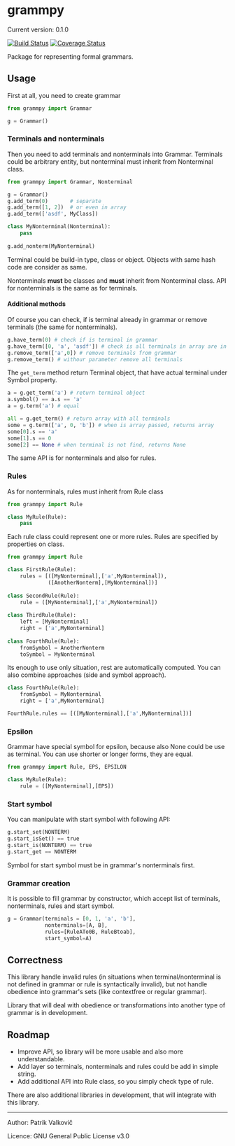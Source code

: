 # grammpy

Current version: 0.1.0

[![Build Status](https://travis-ci.org/PatrikValkovic/grammpy.svg?branch=dev)](https://travis-ci.org/PatrikValkovic/grammpy)
[![Coverage Status](https://coveralls.io/repos/github/PatrikValkovic/grammpy/badge.svg?branch=dev)](https://coveralls.io/github/PatrikValkovic/grammpy?branch=dev)

Package for representing formal grammars.

## Usage

First at all, you need to create grammar

```python
from grammpy import Grammar

g = Grammar()
```

### Terminals and nonterminals

Then you need to add terminals and nonterminals into Grammar. 
Terminals could be arbitrary entity, but nonterminal must inherit from Nonterminal class.

```python
from grammpy import Grammar, Nonterminal

g = Grammar()
g.add_term(0)       # separate
g.add_term([1, 2])  # or even in array
g.add_term(['asdf', MyClass])

class MyNonterminal(Nonterminal):
    pass
    
g.add_nonterm(MyNonterminal)
```

Terminal could be build-in type, class or object. Objects with same hash code are consider as same.

Nonterminals **must** be classes and **must** inherit from Nonterminal class. 
API for nonterminals is the same as for terminals.

#### Additional methods

Of course you can check, if is terminal already in grammar or remove terminals
(the same for nonterminals).

```python
g.have_term(0) # check if is terminal in grammar
g.have_term([0, 'a', 'asdf']) # check is all terminals in array are in grammar
g.remove_term(['a',0]) # remove terminals from grammar
g.remove_term() # withour parameter remove all terminals
```

The `get_term` method return Terminal object, that have actual terminal under Symbol property.

```python
a = g.get_term('a') # return terminal object
a.symbol() == a.s == 'a'
a = g.term('a') # equal

all = g.get_term() # return array with all terminals
some = g.term(['a', 0, 'b']) # when is array passed, returns array
some[0].s == 'a'
some[1].s == 0
some[2] == None # when terminal is not find, returns None
```

The same API is for nonterminals and also for rules.

### Rules

As for nonterminals, rules must inherit from Rule class

```python
from grammpy import Rule

class MyRule(Rule):
    pass
```

Each rule class could represent one or more rules. 
Rules are specified by properties on class.



```python
from grammpy import Rule

class FirstRule(Rule):
    rules = [([MyNonterminal],['a',MyNonterminal]),
             ([AnotherNonterm],[MyNonterminal])]
    
class SecondRule(Rule):
    rule = ([MyNonterminal],['a',MyNonterminal])
    
class ThirdRule(Rule):
    left = [MyNonterminal]
    right = ['a',MyNonterminal]
    
class FourthRule(Rule):
    fromSymbol = AnotherNonterm
    toSymbol = MyNonterminal
```

Its enough to use only situation, rest are automatically computed.
You can also combine approaches (side and symbol approach).

```python
class FourthRule(Rule):
    fromSymbol = MyNonterminal
    right = ['a',MyNonterminal]

FourthRule.rules == [([MyNonterminal],['a',MyNonterminal])]
``` 

### Epsilon

Grammar have special symbol for epsilon, because also None could be use as terminal.
You can use shorter or longer forms, they are equal.

```python
from grammpy import Rule, EPS, EPSILON

class MyRule(Rule):
    rule = ([MyNonterminal],[EPS])
```

### Start symbol

You can manipulate with start symbol with following API:

```python
g.start_set(NONTERM)
g.start_isSet() == true
g.start_is(NONTERM) == true
g.start_get == NONTERM
```

Symbol for start symbol must be in grammar's nonterminals first.

### Grammar creation

It is possible to fill grammar by constructor, which accept list of terminals, nonterminals, rules and start symbol.

```python
g = Grammar(terminals = [0, 1, 'a', 'b'],
            nonterminals=[A, B],
            rules=[RuleATo0B, RuleBtoab],
            start_symbol=A)
```

## Correctness

This library handle invalid rules 
(in situations when terminal/nonterminal is not defined in grammar or rule is syntactically invalid),
but not handle obedience into grammar's sets (like contextfree or regular grammar).

Library that will deal with obedience or transformations into another type of grammar is in development.

## Roadmap

- Improve API, so library will be more usable and also more understandable.
- Add layer so terminals, nonterminals and rules could be add in simple string.
- Add additional API into Rule class, so you simply check type of rule.

There are also additional libraries in development, that will integrate with this library.

-----

Author: Patrik Valkovič

Licence: GNU General Public License v3.0